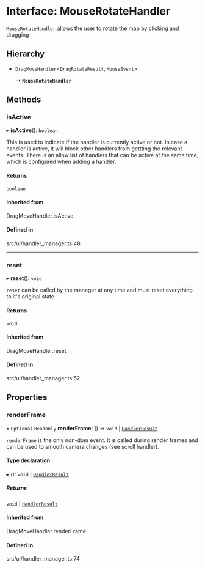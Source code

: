 # Interface: MouseRotateHandler

`MouseRotateHandler` allows the user to rotate the map by clicking and dragging

## Hierarchy

- `DragMoveHandler`\<`DragRotateResult`, `MouseEvent`\>

  ↳ **`MouseRotateHandler`**

## Methods

### isActive

▸ **isActive**(): `boolean`

This is used to indicate if the handler is currently active or not.
In case a handler is active, it will block other handlers from gettting the relevant events.
There is an allow list of handlers that can be active at the same time, which is configured when adding a handler.

#### Returns

`boolean`

#### Inherited from

DragMoveHandler.isActive

#### Defined in

src/ui/handler_manager.ts:48

___

### reset

▸ **reset**(): `void`

`reset` can be called by the manager at any time and must reset everything to it's original state

#### Returns

`void`

#### Inherited from

DragMoveHandler.reset

#### Defined in

src/ui/handler_manager.ts:52

## Properties

### renderFrame

• `Optional` `Readonly` **renderFrame**: () => `void` \| [`HandlerResult`](../types/HandlerResult.md)

`renderFrame` is the only non-dom event. It is called during render
frames and can be used to smooth camera changes (see scroll handler).

#### Type declaration

▸ (): `void` \| [`HandlerResult`](../types/HandlerResult.md)

##### Returns

`void` \| [`HandlerResult`](../types/HandlerResult.md)

#### Inherited from

DragMoveHandler.renderFrame

#### Defined in

src/ui/handler_manager.ts:74
